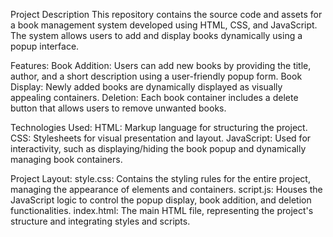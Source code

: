 Project Description
This repository contains the source code and assets for a book management system developed using HTML, CSS, and JavaScript. The system allows users to add and display books dynamically using a popup interface.

Features:
Book Addition: Users can add new books by providing the title, author, and a short description using a user-friendly popup form.
Book Display: Newly added books are dynamically displayed as visually appealing containers.
Deletion: Each book container includes a delete button that allows users to remove unwanted books.

Technologies Used:
HTML: Markup language for structuring the project.
CSS: Stylesheets for visual presentation and layout.
JavaScript: Used for interactivity, such as displaying/hiding the book popup and dynamically managing book containers.

Project Layout:
style.css: Contains the styling rules for the entire project, managing the appearance of elements and containers.
script.js: Houses the JavaScript logic to control the popup display, book addition, and deletion functionalities.
index.html: The main HTML file, representing the project's structure and integrating styles and scripts.
